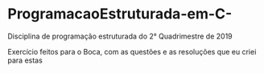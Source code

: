# ProgramacaoEstruturada-em-C-
Disciplina de programação estruturada do 2° Quadrimestre de 2019

Exercício feitos para o Boca, com as questões e as resoluções que eu criei para estas
